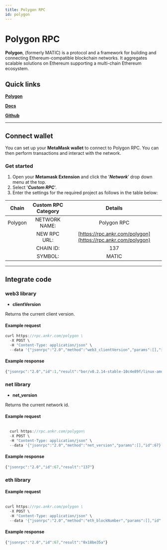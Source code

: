 ```yaml
---
title: Polygon RPC
id: polygon
---
```



# Polygon RPC

**Polygon**, (formerly MATIC) is a protocol and a framework for building and connecting Ethereum-compatible blockchain networks. It aggregates scalable solutions on Ethereum supporting a multi-chain Ethereum ecosystem.

## **Quick links**

[**Polygon**](https://polygon.technology)

[**Docs**](https://docs.matic.network/docs/develop/getting-started/)

[**Github**](https://github.com/maticnetwork/)


---

## Connect wallet

You can set up your **MetaMask wallet** to connect to Polygon RPC. You can then perform transactions and interact with the network.

### Get started

1. Open your **Metamask Extension** and click the '_**Network**_' drop down menu at the top.
2. Select '_**Custom RPC**_'.
3. Enter the settings for the required project as follows in the table below:

|  Chain  | Custom RPC Category |                              Details                              |
| :-----: | :-----------------: | :---------------------------------------------------------------: |
| Polygon |    NETWORK NAME:    |                            Polygon RPC                            |
|         |     NEW RPC URL:    |    [https://rpc.ankr.com/polygon](https://rpc.ankr.com/polygon)   |
|         |      CHAIN ID:      |                                137                                |
|         |       SYMBOL:       |                               MATIC                               |
   

----

## Integrate code

### web3 library

- **clientVersion**

Returns the current client version.

#### Example request

```js
curl https://rpc.ankr.com/polygon \
  -X POST \
  -H "Content-Type: application/json" \
  --data '{"jsonrpc":"2.0","method":"web3_clientVersion","params":[],"id":1}'
```

#### Example response

```js
{"jsonrpc":"2.0","id":1,"result":"bor/v0.2.14-stable-10c4e89f/linux-amd64/go1.17.3"}
```

### net library

- **net_version**

Returns the current network id.

#### Example request

```js
  
  curl https://rpc.ankr.com/polygon\
  -X POST \
  -H "Content-Type: application/json" \
  --data '{"jsonrpc":"2.0","method":"net_version","params":[],"id":67}'
```

#### Example response

```js
{"jsonrpc":"2.0","id":67,"result":"137"}
```

### eth library

#### Example request

```js

curl https://rpc.ankr.com/polygon \
  -X POST \
  -H "Content-Type: application/json" \
  --data '{"jsonrpc":"2.0","method":"eth_blockNumber","params":[],"id":67}'
```

#### Example response

```js
{"jsonrpc":"2.0","id":67,"result":"0x18be35a"}
```